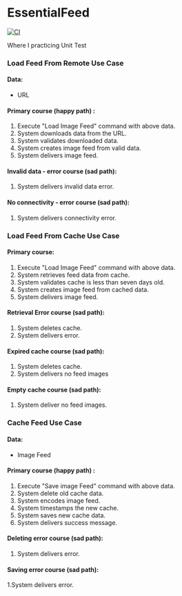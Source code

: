 # EssentialFeed
[![CI](https://github.com/DearGordon/EssentialFeed/actions/workflows/CI.yml/badge.svg)](https://github.com/DearGordon/EssentialFeed/actions/workflows/CI.yml)

Where I practicing Unit Test

### Load Feed From Remote Use Case 

#### Data: 
- URL

#### Primary course (happy path) :
1. Execute "Load Image Feed" command with above data.
2. System downloads data from the URL.
3. System validates downloaded data.
4. System creates image feed from valid data.
5. System delivers image feed.

#### Invalid data - error course (sad path):
1. System delivers invalid data error.

#### No connectivity - error course (sad path):
1. System delivers connectivity error.

### Load Feed From Cache Use Case

#### Primary course: 
1. Execute "Load Image Feed" command with above data.
2. System retrieves feed data from cache.
3. System validates cache is less than seven days old.
4. System creates image feed from cached data.
5. System delivers image feed.

#### Retrieval Error course (sad path):
1. System deletes cache.
2. System delivers error.

#### Expired cache course (sad path):
1. System deletes cache.
2. System delivers no feed images

#### Empty cache course (sad path):
1. System deliver no feed images.

### Cache Feed Use Case

#### Data:
- Image Feed

#### Primary course (happy path) :
1. Execute "Save image Feed" command with above data.
2. System delete old cache data.
3. System encodes image feed.
4. System timestamps the new cache.
5. System saves new cache data.
6. System delivers success message.

#### Deleting error course (sad path):
1. System delivers error.

#### Saving error course (sad path):
1.System delivers error.
